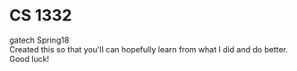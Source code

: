 # CS 1332
gatech Spring18  
Created this so that you'll can hopefully learn from what I did and do better. Good luck!
